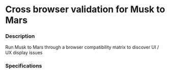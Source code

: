 # Cross browser validation for Musk to Mars

### Description
Run Musk to Mars through a browser compatibility matrix to discover UI / UX display issues

### Specifications
